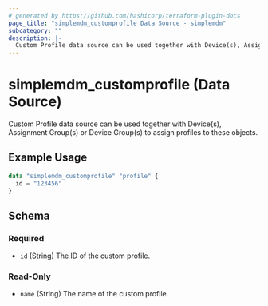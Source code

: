 ```yaml
---
# generated by https://github.com/hashicorp/terraform-plugin-docs
page_title: "simplemdm_customprofile Data Source - simplemdm"
subcategory: ""
description: |-
  Custom Profile data source can be used together with Device(s), Assignment Group(s) or Device Group(s) to assign profiles to these objects.
---
```


# simplemdm_customprofile (Data Source)

Custom Profile data source can be used together with Device(s), Assignment Group(s) or Device Group(s) to assign profiles to these objects.

## Example Usage

```terraform
data "simplemdm_customprofile" "profile" {
  id = "123456"
}
```

<!-- schema generated by tfplugindocs -->
## Schema

### Required

- `id` (String) The ID of the custom profile.

### Read-Only

- `name` (String) The name of the custom profile.
